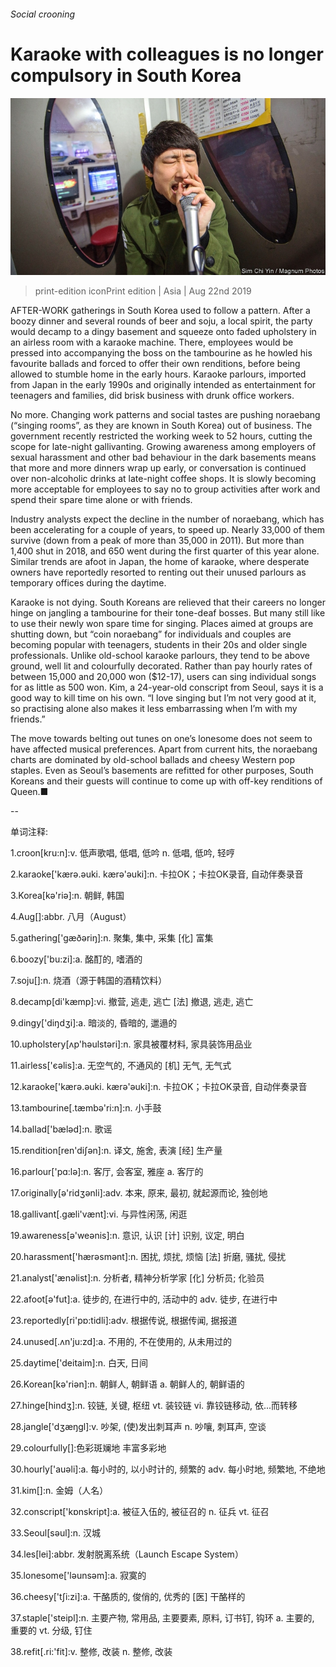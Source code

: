###### Social crooning

# Karaoke with colleagues is no longer compulsory in South Korea 

![image](images/20190824_ASP003_0.jpg) 

> print-edition iconPrint edition | Asia | Aug 22nd 2019 

AFTER-WORK gatherings in South Korea used to follow a pattern. After a boozy dinner and several rounds of beer and soju, a local spirit, the party would decamp to a dingy basement and squeeze onto faded upholstery in an airless room with a karaoke machine. There, employees would be pressed into accompanying the boss on the tambourine as he howled his favourite ballads and forced to offer their own renditions, before being allowed to stumble home in the early hours. Karaoke parlours, imported from Japan in the early 1990s and originally intended as entertainment for teenagers and families, did brisk business with drunk office workers. 

No more. Changing work patterns and social tastes are pushing noraebang (“singing rooms”, as they are known in South Korea) out of business. The government recently restricted the working week to 52 hours, cutting the scope for late-night gallivanting. Growing awareness among employers of sexual harassment and other bad behaviour in the dark basements means that more and more dinners wrap up early, or conversation is continued over non-alcoholic drinks at late-night coffee shops. It is slowly becoming more acceptable for employees to say no to group activities after work and spend their spare time alone or with friends. 

Industry analysts expect the decline in the number of noraebang, which has been accelerating for a couple of years, to speed up. Nearly 33,000 of them survive (down from a peak of more than 35,000 in 2011). But more than 1,400 shut in 2018, and 650 went during the first quarter of this year alone. Similar trends are afoot in Japan, the home of karaoke, where desperate owners have reportedly resorted to renting out their unused parlours as temporary offices during the daytime. 

Karaoke is not dying. South Koreans are relieved that their careers no longer hinge on jangling a tambourine for their tone-deaf bosses. But many still like to use their newly won spare time for singing. Places aimed at groups are shutting down, but “coin noraebang” for individuals and couples are becoming popular with teenagers, students in their 20s and older single professionals. Unlike old-school karaoke parlours, they tend to be above ground, well lit and colourfully decorated. Rather than pay hourly rates of between 15,000 and 20,000 won ($12-17), users can sing individual songs for as little as 500 won. Kim, a 24-year-old conscript from Seoul, says it is a good way to kill time on his own. “I love singing but I’m not very good at it, so practising alone also makes it less embarrassing when I’m with my friends.” 

The move towards belting out tunes on one’s lonesome does not seem to have affected musical preferences. Apart from current hits, the noraebang charts are dominated by old-school ballads and cheesy Western pop staples. Even as Seoul’s basements are refitted for other purposes, South Koreans and their guests will continue to come up with off-key renditions of Queen.■ 

-- 

 单词注释:

1.croon[kru:n]:v. 低声歌唱, 低唱, 低吟 n. 低唱, 低吟, 轻哼 

2.karaoke['kærә.әuki. kærә'әuki]:n. 卡拉OK；卡拉OK录音, 自动伴奏录音 

3.Korea[kә'riә]:n. 朝鲜, 韩国 

4.Aug[]:abbr. 八月（August） 

5.gathering['gæðәriŋ]:n. 聚集, 集中, 采集 [化] 富集 

6.boozy['bu:zi]:a. 酩酊的, 嗜酒的 

7.soju[]:n. 烧酒（源于韩国的酒精饮料） 

8.decamp[di'kæmp]:vi. 撤营, 逃走, 逃亡 [法] 撤退, 逃走, 逃亡 

9.dingy['diŋdʒi]:a. 暗淡的, 昏暗的, 邋遢的 

10.upholstery[ʌp'hәulstәri]:n. 家具被覆材料, 家具装饰用品业 

11.airless['єәlis]:a. 无空气的, 不通风的 [机] 无气, 无气式 

12.karaoke['kærә.әuki. kærә'әuki]:n. 卡拉OK；卡拉OK录音, 自动伴奏录音 

13.tambourine[.tæmbә'ri:n]:n. 小手鼓 

14.ballad['bælәd]:n. 歌谣 

15.rendition[ren'diʃәn]:n. 译文, 施舍, 表演 [经] 生产量 

16.parlour['pɑ:lә]:n. 客厅, 会客室, 雅座 a. 客厅的 

17.originally[ә'ridʒәnli]:adv. 本来, 原来, 最初, 就起源而论, 独创地 

18.gallivant[.gæli'vænt]:vi. 与异性闲荡, 闲逛 

19.awareness[ә'weәnis]:n. 意识, 认识 [计] 识别, 议定, 明白 

20.harassment['hærәsmәnt]:n. 困扰, 烦扰, 烦恼 [法] 折磨, 骚扰, 侵扰 

21.analyst['ænәlist]:n. 分析者, 精神分析学家 [化] 分析员; 化验员 

22.afoot[ә'fut]:a. 徒步的, 在进行中的, 活动中的 adv. 徒步, 在进行中 

23.reportedly[ri'pɒ:tidli]:adv. 根据传说, 根据传闻, 据报道 

24.unused[.ʌn'ju:zd]:a. 不用的, 不在使用的, 从未用过的 

25.daytime['deitaim]:n. 白天, 日间 

26.Korean[kә'riәn]:n. 朝鲜人, 朝鲜语 a. 朝鲜人的, 朝鲜语的 

27.hinge[hindʒ]:n. 铰链, 关键, 枢纽 vt. 装铰链 vi. 靠铰链移动, 依...而转移 

28.jangle['dʒæŋgl]:v. 吵架, (使)发出刺耳声 n. 吵嚷, 刺耳声, 空谈 

29.colourfully[]:色彩斑斓地 丰富多彩地 

30.hourly['auәli]:a. 每小时的, 以小时计的, 频繁的 adv. 每小时地, 频繁地, 不绝地 

31.kim[]:n. 金姆（人名） 

32.conscript['kɒnskript]:a. 被征入伍的, 被征召的 n. 征兵 vt. 征召 

33.Seoul[sәul]:n. 汉城 

34.les[lei]:abbr. 发射脱离系统（Launch Escape System） 

35.lonesome['lәunsәm]:a. 寂寞的 

36.cheesy['tʃi:zi]:a. 干酪质的, 俊俏的, 优秀的 [医] 干酪样的 

37.staple['steipl]:n. 主要产物, 常用品, 主要要素, 原料, 订书钉, 钩环 a. 主要的, 重要的 vt. 分级, 钉住 

38.refit[.ri:'fit]:v. 整修, 改装 n. 整修, 改装 

